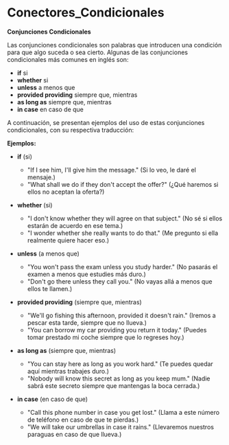 # Conectores_Condicionales



**Conjunciones Condicionales**

Las conjunciones condicionales son palabras que introducen una condición para que algo suceda o sea cierto.  Algunas de las conjunciones condicionales más comunes en inglés son:

*   **if**    si
*   **whether**    si
*   **unless**    a menos que
*   **provided   providing**    siempre que, mientras
*   **as long as**    siempre que, mientras
*   **in case**    en caso de que

A continuación, se presentan ejemplos del uso de estas conjunciones condicionales, con su respectiva traducción:

**Ejemplos:**

*   **if** (si)

    *   "If I see him, I'll give him the message." (Si lo veo, le daré el mensaje.)
    *   "What shall we do if they don't accept the offer?" (¿Qué haremos si ellos no aceptan la oferta?)

*   **whether** (si)

    *   "I don't know whether they will agree on that subject." (No sé si ellos estarán de acuerdo en ese tema.)
    *   "I wonder whether she really wants to do that." (Me pregunto si ella realmente quiere hacer eso.)

*   **unless** (a menos que)

    *   "You won't pass the exam unless you study harder." (No pasarás el examen a menos que estudies más duro.)
    *   "Don't go there unless they call you." (No vayas allá a menos que ellos te llamen.)

*   **provided   providing** (siempre que, mientras)

    *   "We'll go fishing this afternoon, provided it doesn't rain." (Iremos a pescar esta tarde, siempre que no llueva.)
    *   "You can borrow my car providing you return it today." (Puedes tomar prestado mi coche siempre que lo regreses hoy.)

*   **as long as** (siempre que, mientras)

    *   "You can stay here as long as you work hard." (Te puedes quedar aquí mientras trabajes duro.)
    *   "Nobody will know this secret as long as you keep mum." (Nadie sabrá este secreto siempre que mantengas la boca cerrada.)

*   **in case** (en caso de que)

    *   "Call this phone number in case you get lost." (Llama a este número de teléfono en caso de que te pierdas.)
    *   "We will take our umbrellas in case it rains." (Llevaremos nuestros paraguas en caso de que llueva.)
